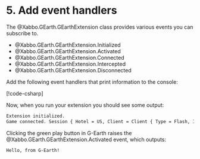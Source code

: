 # 5. Add event handlers

The @Xabbo.GEarth.GEarthExtension class provides various events you can subscribe to.

- @Xabbo.GEarth.GEarthExtension.Initialized
- @Xabbo.GEarth.GEarthExtension.Activated
- @Xabbo.GEarth.GEarthExtension.Connected
- @Xabbo.GEarth.GEarthExtension.Intercepted
- @Xabbo.GEarth.GEarthExtension.Disconnected

Add the following event handlers that print information to the console:

[!code-csharp[](../../snippets/tutorial/5/Program.cs?highlight=12-15)]

Now, when you run your extension you should see some output:

```txt
Extension initialized.
Game connected. Session { Hotel = US, Client = Client { Type = Flash, Identifier = FLASH20, Version = WIN63-202408051224-787955622 } }
```

Clicking the green play button in G-Earth raises the @Xabbo.GEarth.GEarthExtension.Activated event, which outputs:

```txt
Hello, from G-Earth!
```